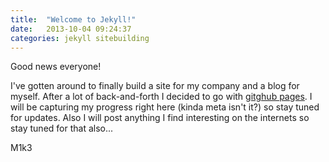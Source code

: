 ```yaml
---
title:  "Welcome to Jekyll!"
date:   2013-10-04 09:24:37
categories: jekyll sitebuilding
---
```


Good news everyone!

I've gotten around to finally build a site for my company and a blog for myself.
After a lot of back-and-forth I decided to go with [gitghub pages][gh-pages]. I
will be capturing my progress right here (kinda meta isn't it?) so stay tuned
for updates. Also I will post anything I find interesting on the internets so
stay tuned for that also...

M1k3

[gh-pages]: https://pages.github.com
